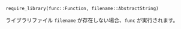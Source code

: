 ```
require_library(func::Function, filename::AbstractString)
```

ライブラリファイル `filename` が存在しない場合、`func` が実行されます。
